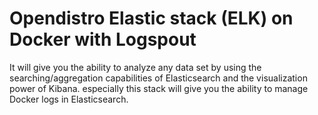 # Opendistro Elastic stack (ELK) on Docker with Logspout

It will give you the ability to analyze any data set by using the searching/aggregation capabilities of Elasticsearch
and the visualization power of Kibana. especially this stack will give you the ability to manage
Docker logs in Elasticsearch.



